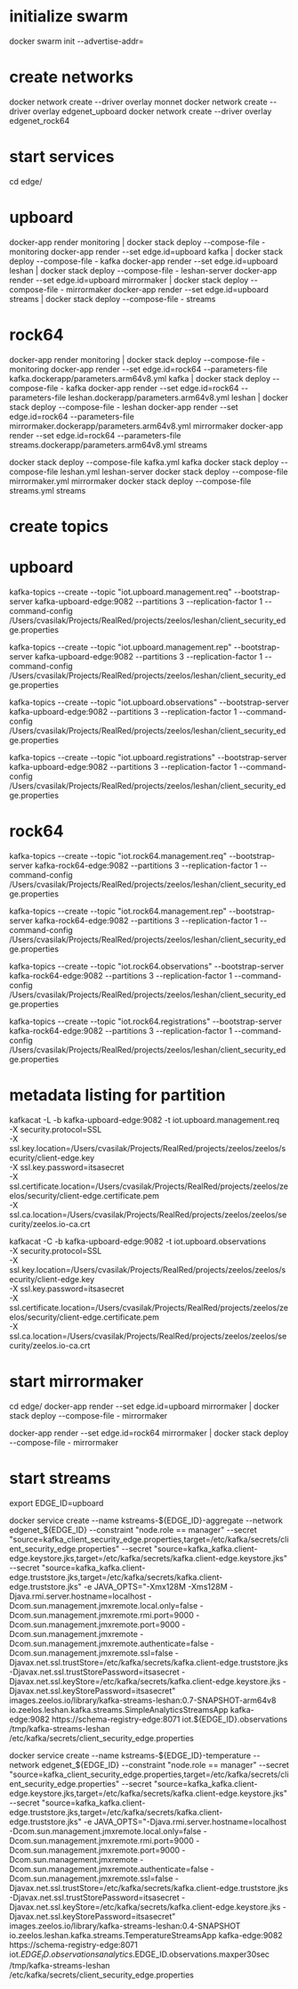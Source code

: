# initialize swarm
docker swarm init --advertise-addr=<ip>

# create networks
docker network create --driver overlay monnet
docker network create --driver overlay edgenet_upboard
docker network create --driver overlay edgenet_rock64

# start services
cd edge/

# upboard
docker-app render monitoring | docker stack deploy --compose-file - monitoring
docker-app render --set edge.id=upboard kafka | docker stack deploy --compose-file - kafka
docker-app render --set edge.id=upboard leshan | docker stack deploy --compose-file - leshan-server
docker-app render --set edge.id=upboard mirrormaker | docker stack deploy --compose-file - mirrormaker
docker-app render --set edge.id=upboard streams | docker stack deploy --compose-file - streams



# rock64
docker-app render monitoring | docker stack deploy --compose-file - monitoring
docker-app render --set edge.id=rock64 --parameters-file kafka.dockerapp/parameters.arm64v8.yml kafka | docker stack deploy --compose-file - kafka
docker-app render --set edge.id=rock64 --parameters-file leshan.dockerapp/parameters.arm64v8.yml leshan | docker stack deploy --compose-file - leshan
docker-app render --set edge.id=rock64 --parameters-file mirrormaker.dockerapp/parameters.arm64v8.yml mirrormaker
docker-app render --set edge.id=rock64 --parameters-file streams.dockerapp/parameters.arm64v8.yml streams


docker stack deploy --compose-file kafka.yml kafka
docker stack deploy --compose-file leshan.yml leshan-server
docker stack deploy --compose-file mirrormaker.yml mirrormaker
docker stack deploy --compose-file streams.yml streams




# create topics

# upboard
kafka-topics --create --topic "iot.upboard.management.req" --bootstrap-server kafka-upboard-edge:9082 --partitions 3 --replication-factor 1 --command-config /Users/cvasilak/Projects/RealRed/projects/zeelos/leshan/client_security_edge.properties

kafka-topics --create --topic "iot.upboard.management.rep" --bootstrap-server kafka-upboard-edge:9082 --partitions 3 --replication-factor 1 --command-config /Users/cvasilak/Projects/RealRed/projects/zeelos/leshan/client_security_edge.properties

kafka-topics --create --topic "iot.upboard.observations" --bootstrap-server kafka-upboard-edge:9082 --partitions 3 --replication-factor 1 --command-config /Users/cvasilak/Projects/RealRed/projects/zeelos/leshan/client_security_edge.properties

kafka-topics --create --topic "iot.upboard.registrations" --bootstrap-server kafka-upboard-edge:9082 --partitions 3 --replication-factor 1 --command-config /Users/cvasilak/Projects/RealRed/projects/zeelos/leshan/client_security_edge.properties

# rock64
kafka-topics --create --topic "iot.rock64.management.req" --bootstrap-server kafka-rock64-edge:9082 --partitions 3 --replication-factor 1 --command-config /Users/cvasilak/Projects/RealRed/projects/zeelos/leshan/client_security_edge.properties

kafka-topics --create --topic "iot.rock64.management.rep" --bootstrap-server kafka-rock64-edge:9082 --partitions 3 --replication-factor 1 --command-config /Users/cvasilak/Projects/RealRed/projects/zeelos/leshan/client_security_edge.properties

kafka-topics --create --topic "iot.rock64.observations" --bootstrap-server kafka-rock64-edge:9082 --partitions 3 --replication-factor 1 --command-config /Users/cvasilak/Projects/RealRed/projects/zeelos/leshan/client_security_edge.properties

kafka-topics --create --topic "iot.rock64.registrations" --bootstrap-server kafka-rock64-edge:9082 --partitions 3 --replication-factor 1 --command-config /Users/cvasilak/Projects/RealRed/projects/zeelos/leshan/client_security_edge.properties



# metadata listing for partition
kafkacat -L -b kafka-upboard-edge:9082 -t iot.upboard.management.req \
-X security.protocol=SSL \
-X ssl.key.location=/Users/cvasilak/Projects/RealRed/projects/zeelos/zeelos/security/client-edge.key \
-X ssl.key.password=itsasecret \
-X ssl.certificate.location=/Users/cvasilak/Projects/RealRed/projects/zeelos/zeelos/security/client-edge.certificate.pem \
-X ssl.ca.location=/Users/cvasilak/Projects/RealRed/projects/zeelos/zeelos/security/zeelos.io-ca.crt

kafkacat -C -b kafka-upboard-edge:9082 -t iot.upboard.observations \
-X security.protocol=SSL \
-X ssl.key.location=/Users/cvasilak/Projects/RealRed/projects/zeelos/zeelos/security/client-edge.key \
-X ssl.key.password=itsasecret \
-X ssl.certificate.location=/Users/cvasilak/Projects/RealRed/projects/zeelos/zeelos/security/client-edge.certificate.pem \
-X ssl.ca.location=/Users/cvasilak/Projects/RealRed/projects/zeelos/zeelos/security/zeelos.io-ca.crt


# start mirrormaker
cd edge/
docker-app render --set edge.id=upboard mirrormaker | docker stack deploy --compose-file - mirrormaker

docker-app render --set edge.id=rock64 mirrormaker | docker stack deploy --compose-file - mirrormaker

# start streams
export EDGE_ID=upboard

docker service create --name kstreams-${EDGE_ID}-aggregate --network edgenet_${EDGE_ID} --constraint "node.role == manager" --secret "source=kafka_client_security_edge.properties,target=/etc/kafka/secrets/client_security_edge.properties" --secret "source=kafka_kafka.client-edge.keystore.jks,target=/etc/kafka/secrets/kafka.client-edge.keystore.jks" --secret "source=kafka_kafka.client-edge.truststore.jks,target=/etc/kafka/secrets/kafka.client-edge.truststore.jks" -e JAVA_OPTS="-Xmx128M -Xms128M -Djava.rmi.server.hostname=localhost -Dcom.sun.management.jmxremote.local.only=false -Dcom.sun.management.jmxremote.rmi.port=9000 -Dcom.sun.management.jmxremote.port=9000 -Dcom.sun.management.jmxremote -Dcom.sun.management.jmxremote.authenticate=false -Dcom.sun.management.jmxremote.ssl=false -Djavax.net.ssl.trustStore=/etc/kafka/secrets/kafka.client-edge.truststore.jks -Djavax.net.ssl.trustStorePassword=itsasecret -Djavax.net.ssl.keyStore=/etc/kafka/secrets/kafka.client-edge.keystore.jks -Djavax.net.ssl.keyStorePassword=itsasecret" images.zeelos.io/library/kafka-streams-leshan:0.7-SNAPSHOT-arm64v8 io.zeelos.leshan.kafka.streams.SimpleAnalyticsStreamsApp kafka-edge:9082 https://schema-registry-edge:8071 iot.${EDGE_ID}.observations /tmp/kafka-streams-leshan /etc/kafka/secrets/client_security_edge.properties

docker service create --name kstreams-${EDGE_ID}-temperature --network edgenet_${EDGE_ID} --constraint "node.role == manager" --secret "source=kafka_client_security_edge.properties,target=/etc/kafka/secrets/client_security_edge.properties" --secret "source=kafka_kafka.client-edge.keystore.jks,target=/etc/kafka/secrets/kafka.client-edge.keystore.jks" --secret "source=kafka_kafka.client-edge.truststore.jks,target=/etc/kafka/secrets/kafka.client-edge.truststore.jks" -e JAVA_OPTS="-Djava.rmi.server.hostname=localhost -Dcom.sun.management.jmxremote.local.only=false -Dcom.sun.management.jmxremote.rmi.port=9000 -Dcom.sun.management.jmxremote.port=9000 -Dcom.sun.management.jmxremote -Dcom.sun.management.jmxremote.authenticate=false -Dcom.sun.management.jmxremote.ssl=false -Djavax.net.ssl.trustStore=/etc/kafka/secrets/kafka.client-edge.truststore.jks -Djavax.net.ssl.trustStorePassword=itsasecret -Djavax.net.ssl.keyStore=/etc/kafka/secrets/kafka.client-edge.keystore.jks -Djavax.net.ssl.keyStorePassword=itsasecret" images.zeelos.io/library/kafka-streams-leshan:0.4-SNAPSHOT io.zeelos.leshan.kafka.streams.TemperatureStreamsApp kafka-edge:9082 https://schema-registry-edge:8071 iot.$EDGE_ID.observations analytics.$EDGE_ID.observations.maxper30sec /tmp/kafka-streams-leshan /etc/kafka/secrets/client_security_edge.properties